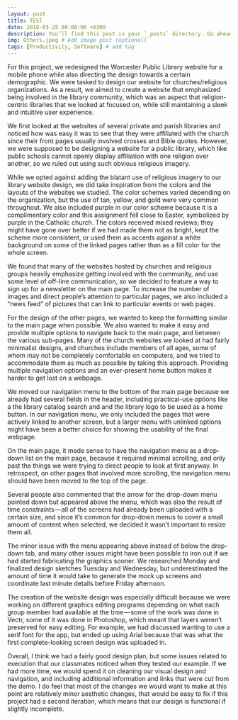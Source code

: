 ```yaml
---
layout: post
title: TEST
date: 2018-03-25 00:00:00 +0300
description: You’ll find this post in your `_posts` directory. Go ahead and edit it and re-build the site to see your changes. # Add post description (optional)
img: Others.jpeg # Add image post (optional)
tags: [Productivity, Software] # add tag
---
```

For this project, we redesigned the Worcester Public Library website for a mobile phone while also directing the design towards a certain demographic. We were tasked to design our website for churches/religious organizations. As a result, we aimed to create a website that emphasized being involved in the library community, which was an aspect that religion-centric libraries that we looked at focused on, while still maintaining a sleek and intuitive user experience.

We first looked at the websites of several private and parish libraries and noticed how was easy it was to see that they were affiliated with the church since their front pages usually involved crosses and Bible quotes. However, we were supposed to be designing a website for a public library, which like public schools cannot openly display affiliation with one religion over another, so we ruled out using such obvious religious imagery.

While we opted against adding the blatant use of religious imagery to our library website design, we did take inspiration from the colors and the layouts of the websites we studied. The color schemes varied depending on the organization, but the use of tan, yellow, and gold were very common throughout. We also included purple in our color scheme because it is a complimentary color and this assignment fell close to Easter, symbolized by purple in the Catholic church. The colors received mixed reviews; they might have gone over better if we had made them not as bright, kept the scheme more consistent, or used them as accents against a white background on some of the linked pages rather than as a fill color for the whole screen.

We found that many of the websites hosted by churches and religious groups heavily emphasize getting involved with the community, and use some level of off-line communication, so we decided to feature a way to sign up for a newsletter on the main page. To increase the number of images and direct people’s attention to particular pages, we also included a “news feed” of pictures that can link to particular events or web pages.

For the design of the other pages, we wanted to keep the formatting similar to the main page when possible. We also wanted to make it easy and provide multiple options to navigate back to the main page, and between the various sub-pages. Many of the church websites we looked at had fairly minimalist designs, and churches include members of all ages, some of whom may not be completely comfortable on computers, and we tried to accommodate them as much as possible by taking this approach. Providing multiple navigation options and an ever-present home button makes it harder to get lost on a webpage.

We moved our navigation menu to the bottom of the main page because we already had several fields in the header, including practical-use options like a the library catalog search and and the library logo to be used as a home button. In our navigation menu, we only included the pages that were actively linked to another screen, but a larger menu with unlinked options might have been a better choice for showing the usability of the final webpage.

On the main page, it made sense to have the navigation menu as a drop-down list on the main page, because it required minimal scrolling, and only past the things we were trying to direct people to look at first anyway. In retrospect, on other pages that involved more scrolling, the navigation menu should have been moved to the top of the page.

Several people also commented that the arrow for the drop-down menu pointed down but appeared above the menu, which was also the result of time constraints — all of the screens had already been uploaded with a certain size, and since it’s common for drop-down menus to cover a small amount of content when selected, we decided it wasn’t important to resize them all.

The minor issue with the menu appearing above instead of below the drop-down tab, and many other issues might have been possible to iron out if we had started fabricating the graphics sooner. We researched Monday and finalized design sketches Tuesday and Wednesday, but underestimated the amount of time it would take to generate the mock up screens and coordinate last minute details before Friday afternoon.

The creation of the website design was especially difficult because we were working on different graphics editing programs depending on what each group member had available at the time — some of the work was done in Vectr, some of it was done in Photoshop, which meant that layers weren’t preserved for easy editing. For example, we had discussed wanting to use a serif font for the app, but ended up using Arial because that was what the first complete-looking screen design was uploaded in.

Overall, I think we had a fairly good design plan, but some issues related to execution that our classmates noticed when they tested our example. If we had more time, we would spend it on cleaning our visual design and navigation, and including additional information and links that were cut from the demo. I do feel that most of the changes we would want to make at this point are relatively minor aesthetic changes, that would be easy to fix if this project had a second iteration, which means that our design is functional if slightly incomplete.
